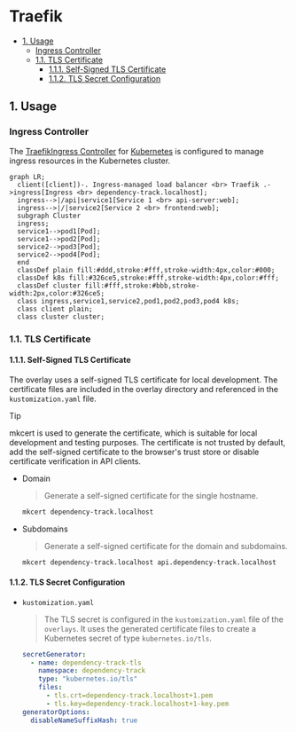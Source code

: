 # Traefik

- [1. Usage](#1-usage)
  - [Ingress Controller](#ingress-controller)
  - [1.1. TLS Certificate](#11-tls-certificate)
    - [1.1.1. Self-Signed TLS Certificate](#111-self-signed-tls-certificate)
    - [1.1.2. TLS Secret Configuration](#112-tls-secret-configuration)

## 1. Usage

### Ingress Controller

The [TraefikIngress Controller](https://doc.traefik.io/traefik/providers/kubernetes-ingress/) for [Kubernetes](https://kubernetes.io/docs/concepts/services-networking/ingress-controllers/) is configured to manage ingress resources in the Kubernetes cluster.

```mermaid
graph LR;
  client([client])-. Ingress-managed load balancer <br> Traefik .->ingress[Ingress <br> dependency-track.localhost];
  ingress-->|/api|service1[Service 1 <br> api-server:web];
  ingress-->|/|service2[Service 2 <br> frontend:web];
  subgraph Cluster
  ingress;
  service1-->pod1[Pod];
  service1-->pod2[Pod];
  service2-->pod3[Pod];
  service2-->pod4[Pod];
  end
  classDef plain fill:#ddd,stroke:#fff,stroke-width:4px,color:#000;
  classDef k8s fill:#326ce5,stroke:#fff,stroke-width:4px,color:#fff;
  classDef cluster fill:#fff,stroke:#bbb,stroke-width:2px,color:#326ce5;
  class ingress,service1,service2,pod1,pod2,pod3,pod4 k8s;
  class client plain;
  class cluster cluster;
```

### 1.1. TLS Certificate

#### 1.1.1. Self-Signed TLS Certificate

The overlay uses a self-signed TLS certificate for local development. The certificate files are included in the overlay directory and referenced in the `kustomization.yaml` file.

> [!TIP]
> mkcert is used to generate the certificate, which is suitable for local development and testing purposes. The certificate is not trusted by default, add the self-signed certificate to the browser's trust store or disable certificate verification in API clients.

- Domain
  > Generate a self-signed certificate for the single hostname.

  ```bash
  mkcert dependency-track.localhost
  ```

- Subdomains
  > Generate a self-signed certificate for the domain and subdomains.

  ```bash
  mkcert dependency-track.localhost api.dependency-track.localhost
  ```

#### 1.1.2. TLS Secret Configuration

- `kustomization.yaml`
  > The TLS secret is configured in the `kustomization.yaml` file of the `overlays`. It uses the generated certificate files to create a Kubernetes secret of type `kubernetes.io/tls`.

  ```yaml
  secretGenerator:
    - name: dependency-track-tls
      namespace: dependency-track
      type: "kubernetes.io/tls"
      files:
        - tls.crt=dependency-track.localhost+1.pem
        - tls.key=dependency-track.localhost+1-key.pem
  generatorOptions:
    disableNameSuffixHash: true
  ```
